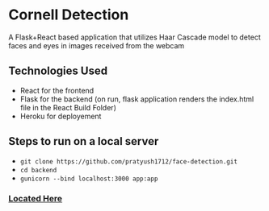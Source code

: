 # Cornell Detection
A Flask+React based application that utilizes Haar Cascade model to detect faces and eyes in images received from the webcam

## Technologies Used
- React for the frontend
- Flask for the backend (on run, flask application renders the index.html file in the React Build Folder)
- Heroku for deployement

## Steps to run on a local server
- ```git clone https://github.com/pratyush1712/face-detection.git```
- ```cd backend```
- ```gunicorn --bind localhost:3000 app:app```

### <a href="https://cornell-detection.herokuapp.com/" target="_blank">Located Here</a>
